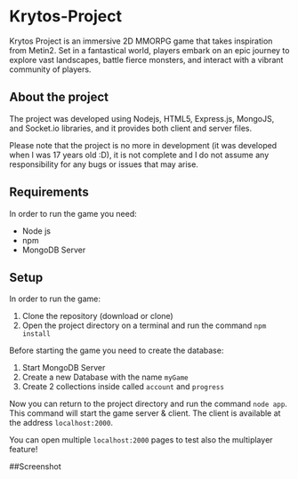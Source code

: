 # Krytos-Project
Krytos Project is an immersive 2D MMORPG game that takes inspiration from Metin2. 
Set in a fantastical world, players embark on an epic journey to explore vast landscapes, battle fierce monsters, and interact with a vibrant community of players.

## About the project
The project was developed using Nodejs, HTML5, Express.js, MongoJS, and Socket.io libraries, and it provides both client and server files.

Please note that the project is no more in development (it was developed when I was 17 years old :D), it is not complete and I do not assume any responsibility for any bugs or issues that may arise.

## Requirements
In order to run the game you need:

- Node js
- npm
- MongoDB Server

## Setup
In order to run the game:
1. Clone the repository (download or clone)
2. Open the project directory on a terminal and run the command `` npm install ``

Before starting the game you need to create the database:
1. Start MongoDB Server
2. Create a new Database with the name `` myGame ``
3. Create 2 collections inside called `` account `` and `` progress ``

Now you can return to the project directory and run the command `` node app ``. 
This command will start the game server & client. 
The client is available at the address `` localhost:2000 ``.

You can open multiple `` localhost:2000 `` pages to test also the multiplayer feature!

##Screenshot
